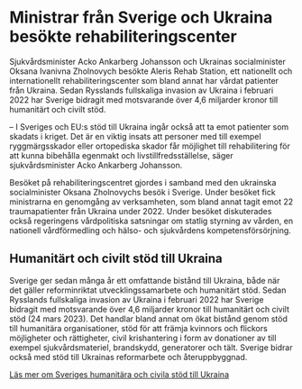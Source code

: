 # Ministrar från Sverige och Ukraina besökte rehabiliteringscenter

Sjukvårdsminister Acko Ankarberg Johansson och Ukrainas socialminister Oksana Ivanivna Zholnovych besökte Aleris Rehab Station, ett nationellt och internationellt rehabiliteringscenter som bland annat har vårdat patienter från Ukraina. Sedan Rysslands fullskaliga invasion av Ukraina i februari 2022 har Sverige bidragit med motsvarande över 4,6 miljarder kronor till humanitärt och civilt stöd.

– I Sveriges och EU:s stöd till Ukraina ingår också att ta emot patienter som skadats i kriget. Det är en viktig insats att personer med till exempel ryggmärgsskador eller ortopediska skador får möjlighet till rehabilitering för att kunna bibehålla egenmakt och livstillfredsställelse, säger sjukvårdsminister Acko Ankarberg Johansson.

Besöket på rehabiliteringscentret gjordes i samband med den ukrainska socialminister Oksana Zholnovychs besök i Sverige. Under besöket fick ministrarna en genomgång av verksamheten, som bland annat tagit emot 22 traumapatienter från Ukraina under 2022. Under besöket diskuterades också regeringens vårdpolitiska satsningar om statlig styrning av vården, en nationell vårdförmedling och hälso- och sjukvårdens kompetensförsörjning.

## Humanitärt och civilt stöd till Ukraina

Sverige ger sedan många år ett omfattande bistånd till Ukraina, både när det gäller reforminriktat utvecklingssamarbete och humanitärt stöd. Sedan Rysslands fullskaliga invasion av Ukraina i februari 2022 har Sverige bidragit med motsvarande över 4,6 miljarder kronor till humanitärt och civilt stöd (24 mars 2023). Det handlar bland annat om ökat bistånd genom stöd till humanitära organisationer, stöd för att främja kvinnors och flickors möjligheter och rättigheter, civil krishantering i form av donationer av till exempel sjukvårdsmateriel, brandskydd, generatorer och tält. Sverige bidrar också med stöd till Ukrainas reformarbete och återuppbyggnad.

[Läs mer om Sveriges humanitära och civila stöd till Ukraina](/regeringens-politik/sveriges-stod-till-ukraina/humanitart-och-civilt-stod/)
